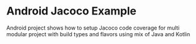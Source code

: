 # Android Jacoco Example
Android project shows how to setup Jacoco code coverage for multi modular project with build types and flavors 
using mix of Java and Kotlin
